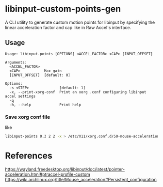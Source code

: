 # libinput-custom-points-gen

A CLI utility to generate custom motion points for libinput by specifying the linear acceleration factor and cap like in Raw Accel's interface.

## Usage

```
Usage: libinput-points [OPTIONS] <ACCEL_FACTOR> <CAP> [INPUT_OFFSET]

Arguments:
  <ACCEL_FACTOR>
  <CAP>           Max gain
  [INPUT_OFFSET]  [default: 0]

Options:
  -s <STEP>              [default: 1]
  -x, --print-xorg-conf  Print an xorg .conf configuring libinput accel settings
  -q
  -h, --help             Print help
```

### Save xorg conf file

like

```sh
libinput-points 0.3 2 2 -x > /etc/X11/xorg.conf.d/50-mouse-acceleration.conf
```

# References

https://wayland.freedesktop.org/libinput/doc/latest/pointer-acceleration.html#ptraccel-profile-custom
https://wiki.archlinux.org/title/Mouse_acceleration#Persistent_configuration
